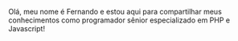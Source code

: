 Olá, meu nome é Fernando e estou aqui para compartilhar meus conhecimentos como programador sênior especializado em PHP e Javascript!
